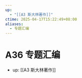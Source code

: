 ```yaml
---
up:
  - "[[A3 斯大林著作]]"
ctime: 2025-04-17T15:22:49+08:00
aliases:
  - 专题汇编
---
```


# A36 专题汇编

- up: [[A3 斯大林著作]]
